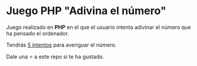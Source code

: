 # Juego PHP "Adivina el número"

Juego realizado en **PHP** en el que el usuario intenta adivinar el número que ha pensado el ordenador.

Tendrás <u>5 intentos</u> para averiguar el número.



Dale una ⭐ a este repo si te ha gustado.

